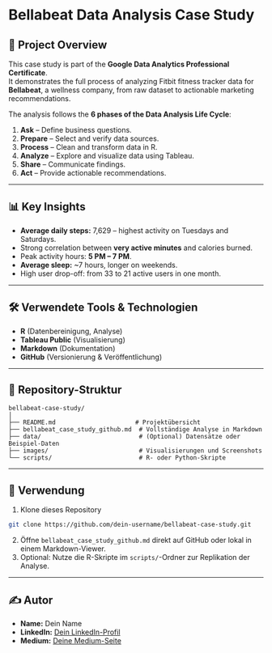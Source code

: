 # Bellabeat Data Analysis Case Study

## 📌 Project Overview
This case study is part of the **Google Data Analytics Professional Certificate**.  
It demonstrates the full process of analyzing Fitbit fitness tracker data for **Bellabeat**, a wellness company, from raw dataset to actionable marketing recommendations.

The analysis follows the **6 phases of the Data Analysis Life Cycle**:
1. **Ask** – Define business questions.
2. **Prepare** – Select and verify data sources.
3. **Process** – Clean and transform data in R.
4. **Analyze** – Explore and visualize data using Tableau.
5. **Share** – Communicate findings.
6. **Act** – Provide actionable recommendations.
   
---

## 📊 Key Insights
- **Average daily steps:** 7,629 – highest activity on Tuesdays and Saturdays.
- Strong correlation between **very active minutes** and calories burned.
- Peak activity hours: **5 PM – 7 PM**.
- **Average sleep:** ~7 hours, longer on weekends.
- High user drop-off: from 33 to 21 active users in one month.

---

## 🛠 Verwendete Tools & Technologien
- **R** (Datenbereinigung, Analyse)
- **Tableau Public** (Visualisierung)
- **Markdown** (Dokumentation)
- **GitHub** (Versionierung & Veröffentlichung)

---

## 📂 Repository-Struktur
```plaintext
bellabeat-case-study/
│
├── README.md                      # Projektübersicht
├── bellabeat_case_study_github.md  # Vollständige Analyse in Markdown
├── data/                           # (Optional) Datensätze oder Beispiel-Daten
├── images/                         # Visualisierungen und Screenshots
└── scripts/                        # R- oder Python-Skripte
```

---

## 🚀 Verwendung
1. Klone dieses Repository
```bash
git clone https://github.com/dein-username/bellabeat-case-study.git
```
2. Öffne `bellabeat_case_study_github.md` direkt auf GitHub oder lokal in einem Markdown-Viewer.
3. Optional: Nutze die R-Skripte im `scripts/`-Ordner zur Replikation der Analyse.

---

## ✍️ Autor
- **Name:** Dein Name
- **LinkedIn:** [Dein LinkedIn-Profil](https://www.linkedin.com)
- **Medium:** [Deine Medium-Seite](https://medium.com)
